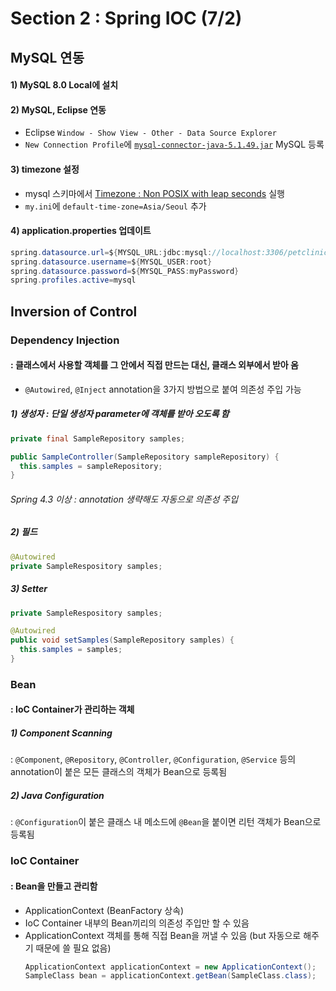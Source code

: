 # Section 2 : Spring IOC (7/2)

## MySQL 연동
#### 1) MySQL 8.0 Local에 설치
#### 2) MySQL, Eclipse 연동
  * Eclipse `Window - Show View - Other - Data Source Explorer`
  * `New Connection Profile`에 [`mysql-connector-java-5.1.49.jar`](https://dev.mysql.com/downloads/file/?id=496255) MySQL 등록
#### 3) timezone 설정
  * mysql 스키마에서 [Timezone : Non POSIX with leap seconds](https://downloads.mysql.com/general/timezone_2020a_leaps_sql.zip) 실행
  * `my.ini`에 `default-time-zone=Asia/Seoul` 추가
#### 4) application.properties 업데이트
```java
spring.datasource.url=${MYSQL_URL:jdbc:mysql://localhost:3306/petclinic}
spring.datasource.username=${MYSQL_USER:root}
spring.datasource.password=${MYSQL_PASS:myPassword}
spring.profiles.active=mysql
```

## Inversion of Control

### Dependency Injection
#### : 클래스에서 사용할 객체를 그 안에서 직접 만드는 대신, 클래스 외부에서 받아 옴
* `@Autowired`, `@Inject` annotation을 3가지 방법으로 붙여 의존성 주입 가능
##### 1) 생성자 : 단일 생성자 parameter에 객체를 받아 오도록 함
```java
private final SampleRepository samples;

public SampleController(SampleRepository sampleRepository) {
  this.samples = sampleRepository;
}
```
###### Spring 4.3 이상 : annotation 생략해도 자동으로 의존성 주입
##### 2) 필드
```java
@Autowired
private SampleRespository samples;
```
##### 3) Setter
```java
private SampleRespository samples;

@Autowired
public void setSamples(SampleRepository samples) {
  this.samples = samples;
}
```

### Bean
#### : IoC Container가 관리하는 객체
##### 1) Component Scanning<br>
 : `@Component`, `@Repository`, `@Controller`, `@Configuration`, `@Service` 등의 annotation이 붙은 모든 클래스의 객체가 Bean으로 등록됨
##### 2) Java Configuration<br>
 : `@Configuration`이 붙은 클래스 내 메소드에 `@Bean`을 붙이면 리턴 객체가 Bean으로 등록됨

### IoC Container
#### : Bean을 만들고 관리함
* ApplicationContext (BeanFactory 상속)
* IoC Container 내부의 Bean끼리의 의존성 주입만 할 수 있음
* ApplicationContext 객체를 통해 직접 Bean을 꺼낼 수 있음 (but 자동으로 해주기 때문에 쓸 필요 없음)
  ```java
  ApplicationContext applicationContext = new ApplicationContext();
  SampleClass bean = applicationContext.getBean(SampleClass.class);
  ```
